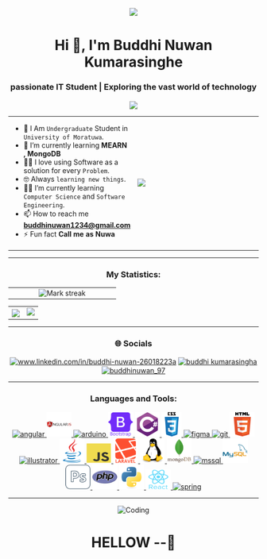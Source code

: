 <p align="center" ><img  src = "https://github.com/7oSkaaa/7oSkaaa/blob/main/Images/about_me.gif?raw=true" width = 100px></p>
<h1 align="center">Hi 👋, I'm Buddhi Nuwan Kumarasinghe</h1>
<h3 align="center">passionate IT Student | Exploring the vast world of technology</h3>

<p align="center"><img align="center" src="https://visitcount.itsvg.in/api?id=BuddhiNuwan97&label=Profile%20Views&color=3&icon=5&pretty=true" /></p>
<table align="center">
<tr border="none">
<td width="100%" align="left">

- :school: I Am `Undergraduate` Student in `University of Moratuwa`.
- 🌱 I’m currently learning **MEARN , MongoDB**
- :technologist: I love using Software as a solution for every `Problem`.
- :nerd_face: Always `learning new things`.
- :student: I’m currently learning `Computer Science` and `Software Engineering`.
- 📫 How to reach me **buddhinuwan1234@gmail.com**
- ⚡ Fun fact **Call me as Nuwa**
  
</td>
<td align="center">
<img align="right" src="https://github.com/7oSkaaa/7oSkaaa/blob/main/Images/Right_Side.gif?raw=true" width = 250px>

</td>
</tr>
</table>

---
<h3 align="center">My Statistics:</h3>
<p align="center">
  <table align="center">
    <tr border="none">
      <td width="50%" align="center">
        <img  title="🔥 Get streak stats for your profile at git.io/streak-stats" alt="Mark streak" src="https://github-readme-streak-stats.herokuapp.com/?user=BuddhiNuwan97&theme=merko&hide_border=false" />
      </td>
    </tr>
  </table>
  <table align="center">
    <tr border="none">
      <td width="50%">
        <img  align="center" src="https://github-readme-stats.vercel.app/api?username=BuddhiNuwan97&theme=merko&hide_border=false&include_all_commits=false&count_private=false" />
      </td>
      <td width="50%" align="center">
        <img src="https://github-readme-stats.vercel.app/api/top-langs/?username=BuddhiNuwan97&theme=merko&hide_border=false&include_all_commits=false&count_private=false&layout=compact"/>
      </td>
    </tr>
  </table>
  
---
<h3 align="center">🌐 Socials</h3>
<p align="center">
<a href="https://www.linkedin.com/in/buddhi-nuwan-26018223a" target="blank"><img align="center" src="https://raw.githubusercontent.com/rahuldkjain/github-profile-readme-generator/master/src/images/icons/Social/linked-in-alt.svg" alt="www.linkedin.com/in/buddhi-nuwan-26018223a" height="30" width="50" /></a>
<a href="https://fb.com/buddhi kumarasingha" target="blank"><img align="center" src="https://raw.githubusercontent.com/rahuldkjain/github-profile-readme-generator/master/src/images/icons/Social/facebook.svg" alt="buddhi kumarasingha" height="30" width="50" /></a>
<a href="https://instagram.com/buddhinuwan_97" target="blank"><img align="center" src="https://raw.githubusercontent.com/rahuldkjain/github-profile-readme-generator/master/src/images/icons/Social/instagram.svg" alt="buddhinuwan_97" height="30" width="50" /></a>
</p>

---
<h3 align="center">Languages and Tools:</h3>
<p align="center"> <a href="https://angular.io" target="_blank" rel="noreferrer"> <img src="https://angular.io/assets/images/logos/angular/angular.svg" alt="angular" width="50" height="50"/> </a> <a href="https://angular.io" target="_blank" rel="noreferrer"> <img src="https://raw.githubusercontent.com/devicons/devicon/master/icons/angularjs/angularjs-original-wordmark.svg" alt="angularjs" width="50" height="50"/> </a> <a href="https://www.arduino.cc/" target="_blank" rel="noreferrer"> <img src="https://cdn.worldvectorlogo.com/logos/arduino-1.svg" alt="arduino" width="50" height="50"/> </a> <a href="https://getbootstrap.com" target="_blank" rel="noreferrer"> <img src="https://raw.githubusercontent.com/devicons/devicon/master/icons/bootstrap/bootstrap-plain-wordmark.svg" alt="bootstrap" width="50" height="50"/> </a> <a href="https://www.w3schools.com/cs/" target="_blank" rel="noreferrer"> <img src="https://raw.githubusercontent.com/devicons/devicon/master/icons/csharp/csharp-original.svg" alt="csharp" width="50" height="50"/> </a> <a href="https://www.w3schools.com/css/" target="_blank" rel="noreferrer"> <img src="https://raw.githubusercontent.com/devicons/devicon/master/icons/css3/css3-original-wordmark.svg" alt="css3" width="40" height="50"/> </a> <a href="https://www.figma.com/" target="_blank" rel="noreferrer"> <img src="https://www.vectorlogo.zone/logos/figma/figma-icon.svg" alt="figma" width="40" height="50"/> </a> <a href="https://git-scm.com/" target="_blank" rel="noreferrer"> <img src="https://www.vectorlogo.zone/logos/git-scm/git-scm-icon.svg" alt="git" width="50" height="50"/> </a> <a href="https://www.w3.org/html/" target="_blank" rel="noreferrer"> <img src="https://raw.githubusercontent.com/devicons/devicon/master/icons/html5/html5-original-wordmark.svg" alt="html5" width="50" height="50"/> </a> <a href="https://www.adobe.com/in/products/illustrator.html" target="_blank" rel="noreferrer"> <img src="https://www.vectorlogo.zone/logos/adobe_illustrator/adobe_illustrator-icon.svg" alt="illustrator" width="50" height="50"/> </a> <a href="https://www.java.com" target="_blank" rel="noreferrer"> <img src="https://raw.githubusercontent.com/devicons/devicon/master/icons/java/java-original.svg" alt="java" width="50" height="50"/> </a> <a href="https://developer.mozilla.org/en-US/docs/Web/JavaScript" target="_blank" rel="noreferrer"> <img src="https://raw.githubusercontent.com/devicons/devicon/master/icons/javascript/javascript-original.svg" alt="javascript" width="50" height="40"/> </a> <a href="https://laravel.com/" target="_blank" rel="noreferrer"> <img src="https://raw.githubusercontent.com/devicons/devicon/master/icons/laravel/laravel-plain-wordmark.svg" alt="laravel" width="50" height="50"/> </a> <a href="https://www.linux.org/" target="_blank" rel="noreferrer"> <img src="https://raw.githubusercontent.com/devicons/devicon/master/icons/linux/linux-original.svg" alt="linux" width="50" height="50"/> </a> <a href="https://www.mongodb.com/" target="_blank" rel="noreferrer"> <img src="https://raw.githubusercontent.com/devicons/devicon/master/icons/mongodb/mongodb-original-wordmark.svg" alt="mongodb" width="50" height="50"/> </a> <a href="https://www.microsoft.com/en-us/sql-server" target="_blank" rel="noreferrer"> <img src="https://www.svgrepo.com/show/303229/microsoft-sql-server-logo.svg" alt="mssql" width="50" height="50"/> </a> <a href="https://www.mysql.com/" target="_blank" rel="noreferrer"> <img src="https://raw.githubusercontent.com/devicons/devicon/master/icons/mysql/mysql-original-wordmark.svg" alt="mysql" width="50" height="50"/> </a> <a href="https://www.photoshop.com/en" target="_blank" rel="noreferrer"> <img src="https://raw.githubusercontent.com/devicons/devicon/master/icons/photoshop/photoshop-line.svg" alt="photoshop" width="50" height="50"/> </a> <a href="https://www.php.net" target="_blank" rel="noreferrer"> <img src="https://raw.githubusercontent.com/devicons/devicon/master/icons/php/php-original.svg" alt="php" width="50" height="50"/> </a> <a href="https://www.python.org" target="_blank" rel="noreferrer"> <img src="https://raw.githubusercontent.com/devicons/devicon/master/icons/python/python-original.svg" alt="python" width="50" height="50"/> </a> <a href="https://reactjs.org/" target="_blank" rel="noreferrer"> <img src="https://raw.githubusercontent.com/devicons/devicon/master/icons/react/react-original-wordmark.svg" alt="react" width="50" height="40"/> </a> <a href="https://spring.io/" target="_blank" rel="noreferrer"> <img src="https://www.vectorlogo.zone/logos/springio/springio-icon.svg" alt="spring" width="50" height="50"/> </a> </p>

---
<p align="center">
  <img align="center" alt="Coding" width="500" src="https://cdn.dribbble.com/users/1277312/screenshots/14733298/media/39b1045e593737587dd60e42c8422d1f.gif" >
  <h1 align="center"> HELLOW --👋 </h1>
</p>

